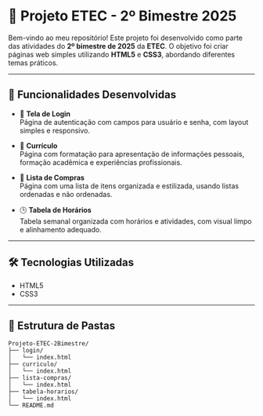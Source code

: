 # 🌟 Projeto ETEC - 2º Bimestre 2025

Bem-vindo ao meu repositório! Este projeto foi desenvolvido como parte das atividades do **2º bimestre de 2025** da **ETEC**. O objetivo foi criar páginas web simples utilizando **HTML5** e **CSS3**, abordando diferentes temas práticos.

---

## 🚀 Funcionalidades Desenvolvidas

- 🔐 **Tela de Login**  
  Página de autenticação com campos para usuário e senha, com layout simples e responsivo.

- 📄 **Currículo**  
  Página com formatação para apresentação de informações pessoais, formação acadêmica e experiências profissionais.

- 🛒 **Lista de Compras**  
  Página com uma lista de itens organizada e estilizada, usando listas ordenadas e não ordenadas.

- 🕒 **Tabela de Horários**  
  Tabela semanal organizada com horários e atividades, com visual limpo e alinhamento adequado.

---

## 🛠️ Tecnologias Utilizadas

- HTML5
- CSS3

---

## 📁 Estrutura de Pastas

```text
Projeto-ETEC-2Bimestre/
├── login/
│   └── index.html
├── curriculo/
│   └── index.html
├── lista-compras/
│   └── index.html
├── tabela-horarios/
│   └── index.html
└── README.md
